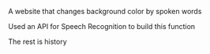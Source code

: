 A website that changes background color by spoken words 


Used an API for Speech Recognition to build this function 



The rest is history 
